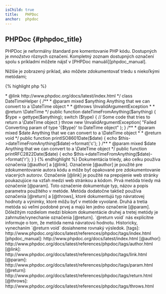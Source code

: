```yaml
---
isChild: true
title:   PHPDoc
anchor:  phpdoc
---
```


## PHPDoc {#phpdoc_title}

PHPDoc je neformálny štandard pre komentovanie PHP kódu. Dostupných je *množstvo* rôznych označení. Kompletný zoznam
dostupných označení spolu s príkladmi môžete nájsť v [PHPDoc manuáli][phpdoc_manual].

Nižšie je zobrazený príklad, ako môžete zdokumentovať triedu s niekoľkými metódami;

{% highlight php %}
<?php
/**
 * @author A Name <a.name@example.com>
 * @link http://www.phpdoc.org/docs/latest/index.html
 */
class DateTimeHelper
{
    /**
     * @param mixed $anything Anything that we can convert to a \DateTime object
     *
     * @throws \InvalidArgumentException
     *
     * @return \DateTime
     */
    public function dateTimeFromAnything($anything)
    {
        $type = gettype($anything);

        switch ($type) {
            // Some code that tries to return a \DateTime object
        }

        throw new \InvalidArgumentException(
            "Failed Converting param of type '{$type}' to DateTime object"
        );
    }

    /**
     * @param mixed $date Anything that we can convert to a \DateTime object
     *
     * @return void
     */
    public function printISO8601Date($date)
    {
        echo $this->dateTimeFromAnything($date)->format('c');
    }

    /**
     * @param mixed $date Anything that we can convert to a \DateTime object
     */
    public function printRFC2822Date($date)
    {
        echo $this->dateTimeFromAnything($date)->format('r');
    }
}
{% endhighlight %}

Dokumentácia triedy, ako celku používa označenia [@author] a [@link]. Označenie [@author] je použité pre zdokumentovanie
autora kódu a môže byť opakované pre zdokumentovanie viacerých autorov. Označenie [@link] je použité na prepojenie
web stránky poukazujúce na vzťah medzi web stránkou a kódom.

Prvá metóda triedy má označenie [@param]. Toto označenie dokumentuje typ, názov a popis parametra použitého v metóde.
Metóda dodatočne taktiež používa označenia [@return] a [@throws], ktoré dokumentujú typ návratovej hodnoty a výnimky,
ktoré môžu byť v metóde vyvolané.

Druhá a tretia metóda sú veľmi podobné prvej a majú len jedno označenie [@param]. Dôležitým rozdielom medzi blokom
dokumentácie druhej a tretej metódy je zahrnutie/vynechanie označenia [@return]. `@return void` nás explicitne informuje
o tom, že metóda nemá návratovú hodnotu. Historicky, vynechaním `@return void` dosiahneme rovnaký výsledok.

[tags]: http://www.phpdoc.org/docs/latest/references/phpdoc/tags/index.html
[phpdoc_manual]: http://www.phpdoc.org/docs/latest/index.html
[@author]: http://www.phpdoc.org/docs/latest/references/phpdoc/tags/author.html
[@link]: http://www.phpdoc.org/docs/latest/references/phpdoc/tags/link.html
[@param]: http://www.phpdoc.org/docs/latest/references/phpdoc/tags/param.html
[@return]: http://www.phpdoc.org/docs/latest/references/phpdoc/tags/return.html
[@throws]: http://www.phpdoc.org/docs/latest/references/phpdoc/tags/throws.html
